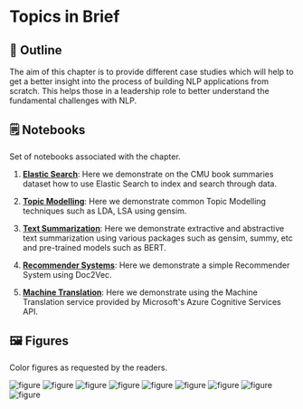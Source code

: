 # Topics in Brief

## 🔖 Outline

The aim of this chapter is to provide different case studies which will help to get a better insight into the process of building NLP applications from scratch. This helps those in a leadership role to better understand the fundamental challenges with NLP.


## 🗒️ Notebooks

Set of notebooks associated with the chapter. 

1. **[Elastic Search](https://github.com/practical-nlp/practical-nlp/blob/master/Ch7/01_ElasticSearch.ipynb)**: Here we demonstrate on the CMU book summaries dataset how to use Elastic Search to index and search through data.

2. **[Topic Modelling](https://github.com/practical-nlp/practical-nlp/blob/master/Ch7/02_TopicModelling.ipynb)**: Here we demonstrate common Topic Modelling techniques such as LDA, LSA using gensim. 

3. **[Text Summarization](http://localhost:8888/notebooks/Ch7/03_TextSummarization.ipynb)**: Here we demonstrate extractive and abstractive text summarization using various packages such as gensim, summy, etc and pre-trained models such as BERT.

4. **[Recommender Systems](https://github.com/practical-nlp/practical-nlp/blob/master/Ch7/04_RecommenderSystems.ipynb)**: Here we demonstrate a simple Recommender System using Doc2Vec.

5. **[Machine Translation](https://github.com/practical-nlp/practical-nlp/blob/master/Ch7/05_MachineTranslation.ipynb)**: Here we demonstrate using the Machine Translation service provided by Microsoft's Azure Cognitive Services API.


## 🖼️ Figures

Color figures as requested by the readers. 

![figure](https://github.com/practical-nlp/practical-nlp-figures/raw/master/figures/7-1.png)
![figure](https://github.com/practical-nlp/practical-nlp-figures/raw/master/figures/7-2.png)
![figure](https://github.com/practical-nlp/practical-nlp-figures/raw/master/figures/7-3.png)
![figure](https://github.com/practical-nlp/practical-nlp-figures/raw/master/figures/7-4.png)
![figure](https://github.com/practical-nlp/practical-nlp-figures/raw/master/figures/7-5.png)
![figure](https://github.com/practical-nlp/practical-nlp-figures/raw/master/figures/7-6.png)
![figure](https://github.com/practical-nlp/practical-nlp-figures/raw/master/figures/7-7.png)
![figure](https://github.com/practical-nlp/practical-nlp-figures/raw/master/figures/7-8.png)
![figure](https://github.com/practical-nlp/practical-nlp-figures/raw/master/figures/7-9.png)
